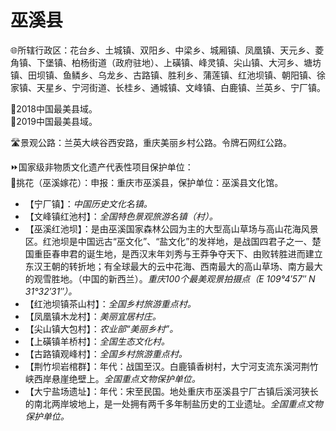 # 巫溪县  
🌐所辖行政区：花台乡、土城镇、双阳乡、中梁乡、城厢镇、凤凰镇、天元乡、菱角镇、下堡镇、柏杨街道（政府驻地）、上磺镇、峰灵镇、尖山镇、大河乡、塘坊镇、田坝镇、鱼鳞乡、乌龙乡、古路镇、胜利乡、蒲莲镇、红池坝镇、朝阳镇、徐家镇、天星乡、宁河街道、长桂乡、通城镇、文峰镇、白鹿镇、兰英乡、宁厂镇。  
  
🏅2018中国最美县域。  
🏅2019中国最美县域。  
  
🛣️景观公路：兰英大峡谷西安路，重庆美丽乡村公路。令牌石网红公路。  
  
⏩国家级非物质文化遗产代表性项目保护单位：  
🔸挑花（巫溪嫁花）：申报：重庆市巫溪县，保护单位：巫溪县文化馆。  
 
* 【宁厂镇】：*中国历史文化名镇。*
* 【文峰镇红池村】：*全国特色景观旅游名镇（村）。*
* 【巫溪红池坝】：是由巫溪国家森林公园为主的大型高山草场与高山花海风景区。红池坝是中国远古“巫文化”、“盐文化”的发祥地，是战国四君子之一、楚国重臣春申君的诞生地，是西汉末年刘秀与王莽争夺天下、由败转胜进而建立东汉王朝的转折地；有全球最大的云中花海、西南最大的高山草场、南方最大的观雪胜地。（中国的新西兰）。*重庆100个最美观景拍摄点（E 109°4′57″ N 31°32′31″）。*  
* 【红池坝镇茶山村】：*全国乡村旅游重点村。*
* 【凤凰镇木龙村】：*美丽宜居村庄。*
* 【尖山镇大包村】：*农业部“美丽乡村”。*
* 【上磺镇羊桥村】：*全国生态文化村。*
* 【古路镇观峰村】：*全国乡村旅游重点村。*
* 【荆竹坝岩棺群】：年代：战国至汉。白鹿镇香树村，大宁河支流东溪河荆竹峡西岸悬崖绝壁上。*全国重点文物保护单位。*
* 【大宁盐场遗址】：年代：宋至民国。地处重庆市巫溪县宁厂古镇后溪河狭长的南北两岸坡地上，是一处拥有两千多年制盐历史的工业遗址。*全国重点文物保护单位。*